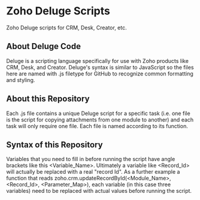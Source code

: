 # Zoho Deluge Scripts
Zoho Deluge scripts for CRM, Desk, Creator, etc.

## About Deluge Code
Deluge is a scripting language specifically for use with Zoho products like CRM, Desk, and Creator. Deluge's syntax is similar to JavaScript so the files here are named with .js filetype for GitHub to recognize common formatting and styling.

## About this Repository
Each .js file contains a unique Deluge script for a specific task (i.e. one file is the script for copying attachments from one module to another) and each task will only require one file. Each file is named according to its function. 

## Syntax of this Repository
Variables that you need to fill in before running the script have angle brackets like this <Variable_Name>. Ultimately a variable like <Record_Id> will actually be replaced with a real "record Id". As a further example a function that reads zoho.crm.updateRecordById(<Module_Name>, <Record_Id>, <Parameter_Map>), each variable (in this case three variables) need to be replaced with actual values before running the script.

